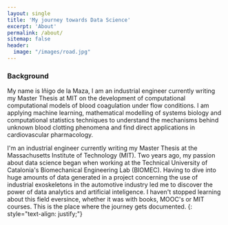 ```yaml
---
layout: single
title: 'My journey towards Data Science'
excerpt: 'About'
permalink: /about/
sitemap: false
header:
  image: "/images/road.jpg"
---
```


### Background

My name is Iñigo de la Maza, I am an industrial engineer currently writing my Master Thesis at MIT on the development of computational computational models of blood coagulation under flow conditions. I am applying machine learning, mathematical modelling of systems biology and computational statistics techniques to understand the mechanisms behind unknown blood clotting phenomena and find direct applications in cardiovascular pharmacology.

I'm an industrial engineer currently writing my Master Thesis at the Massachusetts Institute of Technology (MIT). 
Two years ago, my passion about data science began when working at the Technical University of Catalonia's Biomechanical Engineering Lab (BIOMEC). Having to dive into huge amounts of data generated in a project concerning the use of industrial exoskeletons in the automotive industry led me to discover the power of data analytics and artificial inteligence. I haven't stopped learning about this field eversince, whether it was with books, MOOC's or MIT courses. This is the place where the journey gets documented.
{: style="text-align: justify;"}

